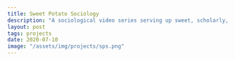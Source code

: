 ```yaml
---
title: Sweet Potato Sociology
description: "A sociological video series serving up sweet, scholarly, and satisfying content"
layout: post
tags: projects
date: 2020-07-10
image: "/assets/img/projects/sps.png"
---
```

